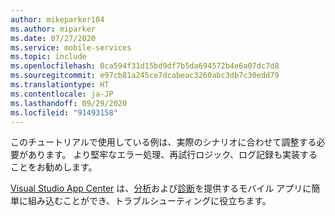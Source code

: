```yaml
---
author: mikeparker104
ms.author: miparker
ms.date: 07/27/2020
ms.service: mobile-services
ms.topic: include
ms.openlocfilehash: 0ca594f31d15bd9df7b5da694572b4e6a07dc7d8
ms.sourcegitcommit: e97cb81a245ce7dcabeac3260abc3db7c30edd79
ms.translationtype: HT
ms.contentlocale: ja-JP
ms.lasthandoff: 09/29/2020
ms.locfileid: "91493158"
---
```

このチュートリアルで使用している例は、実際のシナリオに合わせて調整する必要があります。 より堅牢なエラー処理、再試行ロジック、ログ記録も実装することをお勧めします。 

[Visual Studio App Center](https://appcenter.ms) は、[分析](/appcenter/analytics)および[診断](/appcenter/diagnostics/)を提供するモバイル アプリに簡単に組み込むことができ、トラブルシューティングに役立ちます。